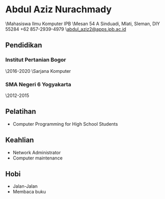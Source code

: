 # Abdul Aziz Nurachmady

 \Mahasiswa Ilmu Komputer IPB
 \Mesan 54 A Sinduadi, Mlati, Sleman, DIY 55284
 \+62 857-2939-4979
 \abdul_aziz2@apps.ipb.ac.id

## Pendidikan
### Institut Pertanian Bogor
\2016-2020
\Sarjana Komputer

### SMA Negeri 6 Yogyakarta
\2012-2015

## Pelatihan
+ Computer Programming for High School Students

## Keahlian
+ Network Administrator
+ Computer maintenance

## Hobi
+ Jalan-Jalan
+ Membaca buku
